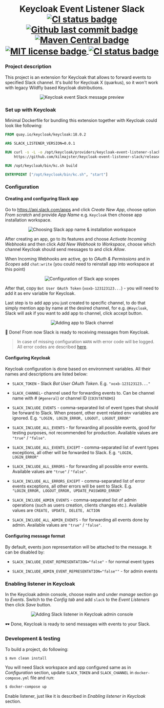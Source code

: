 <h1 align="center">
    Keycloak Event Listener Slack
    <br>
    <a href="https://github.com/kilmajster/keycloak-event-listener-slack/actions">
        <img align="center" src="https://github.com/kilmajster/keycloak-event-listener-slack/workflows/main/badge.svg" alt="CI status badge">
    </a>
    <a href="https://github.com/kilmajster/keycloak-event-listener-slack/commits/main">
        <img align="center" src="https://img.shields.io/github/last-commit/kilmajster/keycloak-event-listener-slack.svg" alt="Github last commit badge">
    </a>
    <a href="https://mvnrepository.com/artifact/io.github.kilmajster/keycloak-event-listener-slack">
        <img align="center" src="https://img.shields.io/maven-central/v/io.github.kilmajster/keycloak-event-listener-slack?color=blue" alt="Maven Central badge" >
    </a>
    <a href="./LICENSE">
        <img align="center" src="https://img.shields.io/github/license/kilmajster/keycloak-event-listener-slack?color=blue" alt="MIT license badge">
    </a>
    <a href="https://keycloak-listener.slack.com/messages/C03V7AT6DHS">
        <img align="center" src="https://img.shields.io/badge/slack-keycloak--listener-ff69b4.svg?logo=slack" alt="CI status badge">
    </a>
</h1>

### Project description
This project is an extension for Keycloak that allows to forward events to specified Slack channel. 
It's build for Keycloak X (quarkus), so it won't work with legacy Wildfly based Keycloak distributions.

<p align="center">
    <img src="./.github/docs/keycloak-event-slack-message-preview.png" alt="Keycloak event Slack message preview">
</p>

### Set up with Keycloak
Minimal Dockerfile for bundling this extension together with Keycloak could look like following:
```dockerfile
FROM quay.io/keycloak/keycloak:18.0.2

ARG SLACK_LISTENER_VERSION=0.0.1

RUN curl -s -L -o /opt/keycloak/providers/keycloak-event-listener-slack--$SLACK_LISTENER_VERSION.jar \
    https://github.com/kilmajster/keycloak-event-listener-slack/releases/download/$SLACK_LISTENER_VERSION/keycloak-event-listener-slack-$SLACK_LISTENER_VERSION.jar

RUN /opt/keycloak/bin/kc.sh build

ENTRYPOINT ["/opt/keycloak/bin/kc.sh", "start"]
```

### Configuration

#### Creating and configuring Slack app
Go to https://api.slack.com/apps and click _Create New App_, choose option _From scratch_ and provide _App Name_ 
e.g. `Keycloak` then choose app installation workspace.

<p align="center">
    <img src="./.github/docs/app-name-and-choose-workspace.png" alt="Choosing Slack app name & installation workspace">
</p>

After creating an app, go to its features and choose _Activate Incoming Webhooks_ and then click 
_Add New Webhook to Workspace_, choose which channel Keycloak should send messages to and click _Allow_.

When Incoming Webhooks are active, go to _OAuth & Permissions_ and in _Scopes_ add `chat:write` 
(you could need to reinstall app into workspace at this point)

<p align="center">
    <img src="./.github/docs/configuring-slack-app-scopes.png" alt="Configuration of Slack app scopes">
</p>

After that, copy `Bot User OAuth Token` (`xoxb-123123123...`) - you will need to add it as env variable for Keycloak.

Last step is to add app you just created to specific channel, 
to do that simply mention app by name at the desired channel, for e.g. `@Keycloak`, 
Slack will ask if you want to add app to channel, click accept button.

<p align="center">
    <img src="./.github/docs/adding-app-to-channel.png" alt="Adding app to Slack channel">
</p>

👏 Done! From now Slack is ready to receiving messages from Keycloak.

> In case of missing configuration `WARN` with error code will be logged. All error codes are described [here](https://api.slack.com/methods/chat.postMessage#errors).

#### Configuring Keycloak
Keycloak configuration is done based on environment variables. All their names and descriptions are listed below:
- `SLACK_TOKEN` - Slack _Bot User OAuth Token_. E.g. `"xoxb-123123123..."`


- `SLACK_CHANNEL`- channel used for forwarding events to. Can be channel name with # (`#general`) or channel ID (`C03V7AT6DHS`)


- `SLACK_INCLUDE_EVENTS` - comma-separated list of event types that should be forward to Slack. When present, 
other event related env variables are ignored. E.g. `"LOGIN, LOGIN_ERROR, LOGOUT, LOGOUT_ERROR"`


- `SLACK_INCLUDE_ALL_EVENTS` - for forwarding all possible events, good for testing purposes, not recommended for production.
Available values are `"true"` / `"false"`.


- `SLACK_INCLUDE_ALL_EVENTS_EXCEPT` - comma-separated list of event types exceptions, all other will be forwarded to Slack.
E.g. `"LOGIN, LOGIN_ERROR"`


- `SLACK_INCLUDE_ALL_ERRORS` - for forwarding all possible error events. Available values are `"true"` / `"false"`.


- `SLACK_INCLUDE_ALL_ERRORS_EXCEPT` - comma-separated list of error events exceptions, all other errors will be sent to Slack.
E.g. `"LOGIN_ERROR, LOGOUT_ERROR, UPDATE_PASSWORD_ERROR"`


- `SLACK_INCLUDE_ADMIN_EVENTS` - comma-separated list of admin operations (such as users creation, clients changes etc.).
Available values are `CREATE, UPDATE, DELETE, ACTION`


- `SLACK_INCLUDE_ALL_ADMIN_EVENTS` - for forwarding all events done by admin. Available values are `"true"` / `"false"`.

#### Configuring message format
By default, events json representation will be attached to the message. It can be disabled by:
- `SLACK_INCLUDE_EVENT_REPRESENTATION="false"` - for normal event types


- `SLACK_INCLUDE_ADMIN_EVENT_REPRESENTATION="false""` - for admin events

### Enabling listener in Keycloak
In the Keycloak admin console, choose realm and under _manage_ section go to _Events_. Switch to the _Config tab_ and add 
`slack` to the _Event Listeners_ then click _Save_ button.

<p align="center">
    <img src="./.github/docs/adding-slack-listener-in-admin-console.png" alt="Adding Slack listener in Keycloak admin console">
</p>

🕶 Done, Keycloak is ready to send messages with events to your Slack.

### Development & testing
To build a project, do following:
```sh
$ mvn clean install
```
You will need Slack workspace and app configured same as in _Configuration_ section, update `SLACK_TOKEN` and `SLACK_CHANNEL`
in `docker-compose.yml` file and run:
```sh
$ docker-compose up
```
Enable listener, just like it is described in _Enabling listener in Keycloak_ section.
